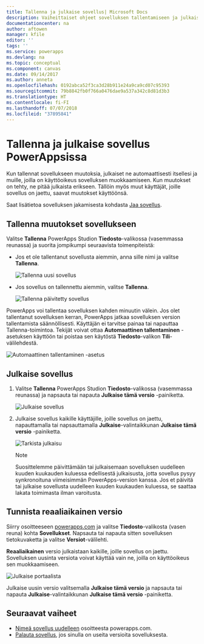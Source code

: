 ```yaml
---
title: Tallenna ja julkaise sovellus| Microsoft Docs
description: Vaiheittaiset ohjeet sovelluksen tallentamiseen ja julkaisemiseen sovelluksen tekijöille
documentationcenter: na
author: aftowen
manager: kfile
editor: ''
tags: ''
ms.service: powerapps
ms.devlang: na
ms.topic: conceptual
ms.component: canvas
ms.date: 09/14/2017
ms.author: anneta
ms.openlocfilehash: 0192abca52f3ca3d28b911e24a9ca9cd07c95393
ms.sourcegitcommit: 79b8842fb0f766a0476dae9a537a342c8d81d3b3
ms.translationtype: HT
ms.contentlocale: fi-FI
ms.lasthandoff: 07/07/2018
ms.locfileid: "37895841"
---
```

# <a name="save-and-publish-an-app-in-powerapps"></a>Tallenna ja julkaise sovellus PowerAppsissa
Kun tallennat sovellukseen muutoksia, julkaiset ne automaattisesti itsellesi ja muille, joilla on käyttöoikeus sovelluksen muokkaamiseen. Kun muutokset on tehty, ne pitää julkaista erikseen. Tällöin myös muut käyttäjät, joille sovellus on jaettu, saavat muutokset käyttöönsä.

Saat lisätietoa sovelluksen jakamisesta kohdasta [Jaa sovellus](share-app.md).

## <a name="save-changes-to-an-app"></a>Tallenna muutokset sovellukseen
Valitse **Tallenna** PowerApps Studion **Tiedosto**-valikossa (vasemmassa reunassa) ja suorita jompikumpi seuraavista toimenpiteistä:

* Jos et ole tallentanut sovellusta aiemmin, anna sille nimi ja valitse **Tallenna**.

    ![Tallenna uusi sovellus](./media/save-publish-app/save-as.png)
* Jos sovellus on tallennettu aiemmin, valitse **Tallenna**.  

    ![Tallenna päivitetty sovellus](./media/save-publish-app/save-app.png)

PowerApps voi tallentaa sovelluksen kahden minuutin välein. Jos olet tallentanut sovelluksen kerran, PowerApps jatkaa sovelluksen version tallentamista säännöllisesti. Käyttäjän ei tarvitse painaa tai napauttaa Tallenna-toimintoa. Tekijät voivat ottaa **Automaattinen tallentaminen** -asetuksen käyttöön tai poistaa sen käytöstä **Tiedosto**-valikon **Tili**-välilehdestä.

![Automaattinen tallentaminen -asetus](./media/save-publish-app/autosave.png)

## <a name="publish-an-app"></a>Julkaise sovellus
1. Valitse **Tallenna** PowerApps Studion **Tiedosto**-valikossa (vasemmassa reunassa) ja napsauta tai napauta **Julkaise tämä versio** -painiketta.

    ![Julkaise sovellus](./media/save-publish-app/publish-app.png)
2. Julkaise sovellus kaikille käyttäjille, joille sovellus on jaettu, napauttamalla tai napsauttamalla **Julkaise**-valintaikkunan **Julkaise tämä versio** -painiketta.

   ![Tarkista julkaisu](./media/save-publish-app/publish-review.png)

   > [!NOTE]
   > Suosittelemme päivittämään tai julkaisemaan sovelluksen uudelleen kuuden kuukauden kuluessa edellisestä julkaisusta, jotta sovellus pysyy synkronoituna viimeisimmän PowerApps-version kanssa. Jos et päivitä tai julkaise sovellusta uudelleen kuuden kuukauden kuluessa, se saattaa lakata toimimasta ilman varoitusta.

## <a name="identify-the-live-version"></a>Tunnista reaaliaikainen versio
Siirry osoitteeseen [powerapps.com](https://web.powerapps.com) ja valitse **Tiedosto**-valikosta (vasen reuna) kohta **Sovellukset**. Napsauta tai napauta sitten sovelluksen tietokuvaketta ja valitse **Versiot**-välilehti.

**Reaaliaikainen** versio julkaistaan kaikille, joille sovellus on jaettu. Sovelluksen uusinta versiota voivat käyttää vain ne, joilla on käyttöoikeus sen muokkaamiseen.

![Julkaise portaalista](./media/save-publish-app/publish-portal.png)

Julkaise uusin versio valitsemalla **Julkaise tämä versio** ja napsauta tai napauta **Julkaise**-valintaikkunan **Julkaise tämä versio** -painiketta.

## <a name="next-steps"></a>Seuraavat vaiheet
* [Nimeä sovellus uudelleen](set-name-tile.md) osoitteesta powerapps.com.
* [Palauta sovellus](restore-an-app.md), jos sinulla on useita versioita sovelluksesta.
